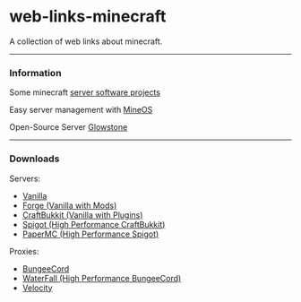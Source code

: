 # web-links-minecraft
A collection of web links about minecraft.
***
### Information
Some minecraft [server software projects](https://www.spigotmc.org/wiki/what-is-spigot-craftbukkit-bukkit-vanilla-forg/)

Easy server management with [MineOS](https://minecraft.codeemo.com/)

Open-Source Server [Glowstone](https://www.glowstone.net/)
***
### Downloads

Servers:
* [Vanilla](https://getbukkit.org/download/vanilla)
* [Forge (Vanilla with Mods)](https://files.minecraftforge.net/)
* [CraftBukkit (Vanilla with Plugins)](https://getbukkit.org/download/craftbukkit)
* [Spigot (High Performance CraftBukkit)](https://getbukkit.org/download/spigot)
* [PaperMC (High Performance Spigot)](https://papermc.io/downloads)

Proxies:
* [BungeeCord](https://ci.md-5.net/job/BungeeCord/)
* [WaterFall (High Performance BungeeCord)](https://papermc.io/downloads#Waterfall)
* [Velocity](https://velocitypowered.com/downloads)
